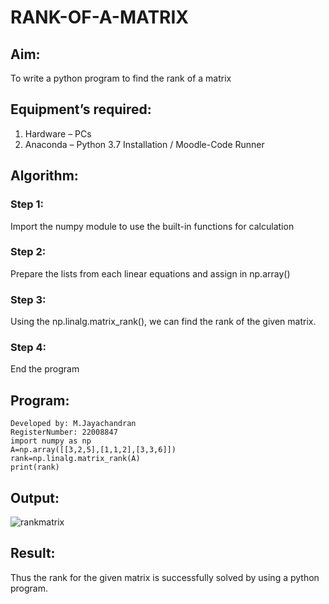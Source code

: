# RANK-OF-A-MATRIX
## Aim:
To write a python program to find the rank of a matrix
## Equipment’s required:
1. 	Hardware – PCs
2. 	Anaconda – Python 3.7 Installation / Moodle-Code Runner
## Algorithm:
### Step 1: 
Import the numpy module to use the built-in functions for calculation
### Step 2:
Prepare the lists from each linear equations and assign in np.array() 
### Step 3:
 Using the np.linalg.matrix_rank(), we can find the rank of the given matrix.
### Step 4: 
End the program
## Program:
```
Developed by: M.Jayachandran
RegisterNumber: 22008847
import numpy as np
A=np.array([[3,2,5],[1,1,2],[3,3,6]])
rank=np.linalg.matrix_rank(A)
print(rank)
```
## Output:


![rankmatrix](https://user-images.githubusercontent.com/118447015/209442218-6c9af307-a66b-4177-95a3-86a15d6ce310.png)

## Result:
Thus the rank for the given matrix is successfully solved by  using a python program.

